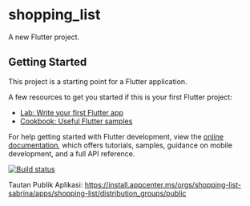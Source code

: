 # shopping_list

A new Flutter project.

## Getting Started

This project is a starting point for a Flutter application.

A few resources to get you started if this is your first Flutter project:

- [Lab: Write your first Flutter app](https://docs.flutter.dev/get-started/codelab)
- [Cookbook: Useful Flutter samples](https://docs.flutter.dev/cookbook)

For help getting started with Flutter development, view the
[online documentation](https://docs.flutter.dev/), which offers tutorials,
samples, guidance on mobile development, and a full API reference.

[![Build status](https://build.appcenter.ms/v0.1/apps/f78455ff-e661-4b03-b12b-ee9f63bef561/branches/master/badge)](https://appcenter.ms)

Tautan Publik Aplikasi: https://install.appcenter.ms/orgs/shopping-list-sabrina/apps/shopping-list/distribution_groups/public